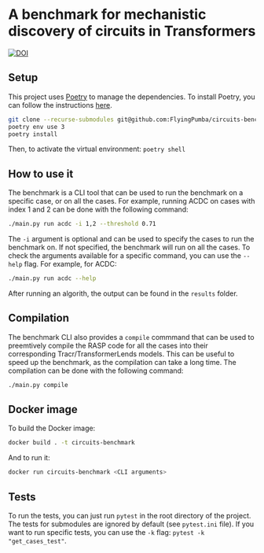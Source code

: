 # A benchmark for mechanistic discovery of circuits in Transformers

[![DOI](https://zenodo.org/badge/DOI/10.5281/zenodo.11518575.svg)](https://zenodo.org/doi/10.5281/zenodo.11518575)


## Setup

This project uses [Poetry](https://python-poetry.org/) to manage the dependencies. To install Poetry, you can follow the instructions [here](https://python-poetry.org/docs/#installation).

```bash
git clone --recurse-submodules git@github.com:FlyingPumba/circuits-benchmark.git
poetry env use 3
poetry install
```

Then, to activate the virtual environment: `poetry shell`

## How to use it

The benchmark is a CLI tool that can be used to run the benchmark on a specific case, or on all the cases. For example, running ACDC on cases with index 1 and 2 can be done with the following command:

```bash
./main.py run acdc -i 1,2 --threshold 0.71
```

The `-i` argument is optional and can be used to specify the cases to run the benchmark on. If not specified, the benchmark will run on all the cases.
To check the arguments available for a specific command, you can use the `--help` flag. For example, for ACDC:

```bash
./main.py run acdc --help
```

After running an algorith, the output can be found in the `results` folder.

## Compilation

The benchmark CLI also provides a `compile` commmand that can be used to preemtively compile the RASP code for all the cases into their corresponding Tracr/TransformerLends models. This can be useful to speed up the benchmark, as the compilation can take a long time. The compilation can be done with the following command:

```bash
./main.py compile
```

## Docker image

To build the Docker image:

```bash
docker build . -t circuits-benchmark
```

And to run it:

```bash
docker run circuits-benchmark <CLI arguments>
```

## Tests

To run the tests, you can just run `pytest` in the root directory of the project. The tests for submodules are ignored by default (see `pytest.ini` file).
If you want to run specific tests, you can use the `-k` flag: `pytest -k "get_cases_test"`.
